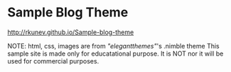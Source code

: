 Sample Blog Theme
=================

http://rkunev.github.io/Sample-blog-theme

NOTE: html, css, images are from _"elegantthemes"_'s .nimble theme
This sample site is made only for educatational purpose. It is NOT nor it will be used for commercial purposes.
